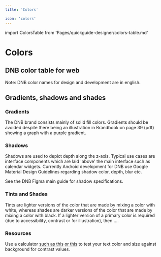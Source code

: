 ```yaml
---
title: 'Colors'

icon: 'colors'
---
```


import ColorsTable from 'Pages/quickguide-designer/colors-table.md'

# Colors

## DNB color table for <b>web</b>

Note: DNB color names for design and development are in english.

<ColorsTable />

## Gradients, shadows and shades

### Gradients

The DNB brand consists mainly of solid fill colors. Gradients should be avoided despite there being an illustration in Brandbook on page 39 (pdf) showing a graph with a purple gradient.

### Shadows

Shadows are used to depict depth along the z-axis. Typical use cases are interface components which are laid 'above' the main interface such as calendar widgets. Currently Android development for DNB use Google Material Design Guidelines regarding shadow color, depth, blur etc.

See the DNB Figma main guide for shadow specifications.

### Tints and Shades

Tints are lighter versions of the color that are made by mixing a color with white, whereas shades are darker versions of the color that are made by mixing a color with black. If a lighter version of a primary color is required (due to accessibility, contrast or for illustration), then ....

### Resources

Use a calculator [such as this](https://snook.ca/technical/colour_contrast/colour.html#fg=33FF33,bg=333333) [or this](https://webaim.org/resources/contrastchecker/) to test your text color and size against background for contrast values.
